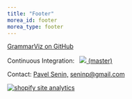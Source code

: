 ```yaml
---
title: "Footer"
morea_id: footer
morea_type: footer
---
```



<!-- Add a github ribbon. -->
<link rel="stylesheet" href="../../css/gh-fork-ribbon.css">
<div class="github-fork-ribbon-wrapper right">
  <div class="github-fork-ribbon">
    <a href="https://github.com/GrammarViz2/grammarviz2_src">GrammarViz on GitHub</a>
  </div>
</div>

<p>Continuous Integration:&nbsp;&nbsp; <a href="https://travis-ci.org/GrammarViz2/grammarviz2_src"><img src="https://travis-ci.org/GrammarViz2/grammarviz2_src.svg?branch=master"> (master)</a></p>
Contact: <a href="http://www2.hawaii.edu/~senin">Pavel Senin,</a> <a href="mailto:#">seninp@gmail.com</a><br>

<script>
  (function(i,s,o,g,r,a,m){i['GoogleAnalyticsObject']=r;i[r]=i[r]||function(){
  (i[r].q=i[r].q||[]).push(arguments)},i[r].l=1*new Date();a=s.createElement(o),
  m=s.getElementsByTagName(o)[0];a.async=1;a.src=g;m.parentNode.insertBefore(a,m)
  })(window,document,'script','//www.google-analytics.com/analytics.js','ga');

  ga('create', 'UA-54135903-1', 'auto');
  ga('send', 'pageview');
</script>

<!-- Start of StatCounter Code for Default Guide -->
<script type="text/javascript">
var sc_project=10360660; 
var sc_invisible=1; 
var sc_security="391036a7"; 
var scJsHost = (("https:" == document.location.protocol) ?
"https://secure." : "http://www.");
document.write("<sc"+"ript type='text/javascript' src='" +
scJsHost+
"statcounter.com/counter/counter.js'></"+"script>");
</script>
<noscript><div class="statcounter"><a title="shopify site
analytics" href="http://statcounter.com/shopify/"
target="_blank"><img class="statcounter"
src="http://c.statcounter.com/10360660/0/391036a7/1/"
alt="shopify site analytics"></a></div></noscript>
<!-- End of StatCounter Code for Default Guide -->
